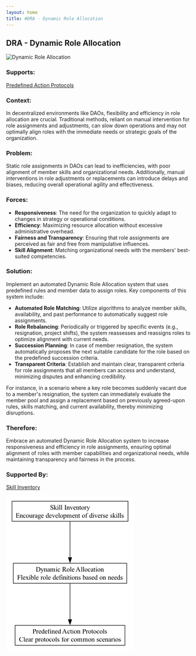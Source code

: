 ```yaml
---
layout: home
title: #DRA - Dynamic Role Allocation
---
```


## DRA - Dynamic Role Allocation

![Dynamic Role Allocation](./output/illustration/dynamic_role_allocation_illustration_v3.png)

### Supports:

[Predefined Action Protocols](./predefined_action_protocols.html)

### Context:

In decentralized environments like DAOs, flexibility and efficiency in role allocation are crucial. Traditional methods, reliant on manual intervention for role assignments and adjustments, can slow down operations and may not optimally align roles with the immediate needs or strategic goals of the organization.

### Problem:

Static role assignments in DAOs can lead to inefficiencies, with poor alignment of member skills and organizational needs. Additionally, manual interventions in role adjustments or replacements can introduce delays and biases, reducing overall operational agility and effectiveness.

### Forces:

- **Responsiveness**: The need for the organization to quickly adapt to changes in strategy or operational conditions.
- **Efficiency**: Maximizing resource allocation without excessive administrative overhead.
- **Fairness and Transparency**: Ensuring that role assignments are perceived as fair and free from manipulative influences.
- **Skill Alignment**: Matching organizational needs with the members' best-suited competencies.

### Solution:

Implement an automated Dynamic Role Allocation system that uses predefined rules and member data to assign roles. Key components of this system include:

- **Automated Role Matching**: Utilize algorithms to analyze member skills, availability, and past performance to automatically suggest role assignments.
- **Role Rebalancing**: Periodically or triggered by specific events (e.g., resignation, project shifts), the system reassesses and reassigns roles to optimize alignment with current needs.
- **Succession Planning**: In case of member resignation, the system automatically proposes the next suitable candidate for the role based on the predefined succession criteria.
- **Transparent Criteria**: Establish and maintain clear, transparent criteria for role assignments that all members can access and understand, minimizing disputes and enhancing credibility.

For instance, in a scenario where a key role becomes suddenly vacant due to a member's resignation, the system can immediately evaluate the member pool and assign a replacement based on previously agreed-upon rules, skills matching, and current availability, thereby minimizing disruptions.

### Therefore:

Embrace an automated Dynamic Role Allocation system to increase responsiveness and efficiency in role assignments, ensuring optimal alignment of roles with member capabilities and organizational needs, while maintaining transparency and fairness in the process.

### Supported By:

[Skill Inventory](./skill_inventory.html)

![Dynamic Role Allocation](./output/dynamic_role_allocation_specific_graph_v3.png)
